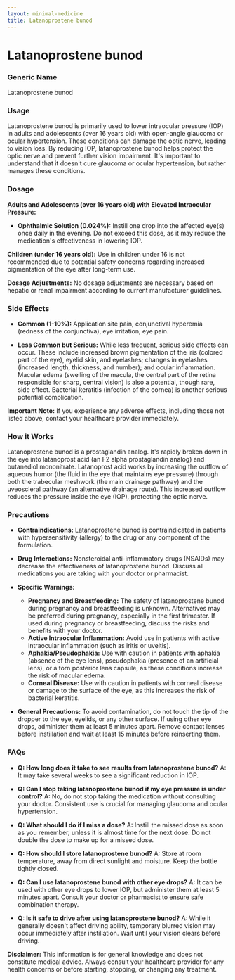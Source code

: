 ```yaml
---
layout: minimal-medicine
title: Latanoprostene bunod
---
```


# Latanoprostene bunod
### Generic Name
Latanoprostene bunod

### Usage
Latanoprostene bunod is primarily used to lower intraocular pressure (IOP) in adults and adolescents (over 16 years old) with open-angle glaucoma or ocular hypertension.  These conditions can damage the optic nerve, leading to vision loss. By reducing IOP, latanoprostene bunod helps protect the optic nerve and prevent further vision impairment.  It's important to understand that it doesn't cure glaucoma or ocular hypertension, but rather manages these conditions.

### Dosage

**Adults and Adolescents (over 16 years old) with Elevated Intraocular Pressure:**

* **Ophthalmic Solution (0.024%):**  Instill one drop into the affected eye(s) once daily in the evening.  Do not exceed this dose, as it may reduce the medication's effectiveness in lowering IOP.

**Children (under 16 years old):**  Use in children under 16 is not recommended due to potential safety concerns regarding increased pigmentation of the eye after long-term use.

**Dosage Adjustments:**  No dosage adjustments are necessary based on hepatic or renal impairment according to current manufacturer guidelines.


### Side Effects

* **Common (1-10%):** Application site pain, conjunctival hyperemia (redness of the conjunctiva), eye irritation, eye pain.

* **Less Common but Serious:**  While less frequent, serious side effects can occur.  These include increased brown pigmentation of the iris (colored part of the eye), eyelid skin, and eyelashes; changes in eyelashes (increased length, thickness, and number); and ocular inflammation.  Macular edema (swelling of the macula, the central part of the retina responsible for sharp, central vision) is also a potential, though rare, side effect. Bacterial keratitis (infection of the cornea) is another serious potential complication.

**Important Note:** If you experience any adverse effects, including those not listed above, contact your healthcare provider immediately.


### How it Works

Latanoprostene bunod is a prostaglandin analog.  It's rapidly broken down in the eye into latanoprost acid (an F2 alpha prostaglandin analog) and butanediol mononitrate. Latanoprost acid works by increasing the outflow of aqueous humor (the fluid in the eye that maintains eye pressure) through both the trabecular meshwork (the main drainage pathway) and the uveoscleral pathway (an alternative drainage route). This increased outflow reduces the pressure inside the eye (IOP), protecting the optic nerve.


### Precautions

* **Contraindications:**  Latanoprostene bunod is contraindicated in patients with hypersensitivity (allergy) to the drug or any component of the formulation.

* **Drug Interactions:** Nonsteroidal anti-inflammatory drugs (NSAIDs) may decrease the effectiveness of latanoprostene bunod. Discuss all medications you are taking with your doctor or pharmacist.

* **Specific Warnings:**
    * **Pregnancy and Breastfeeding:**  The safety of latanoprostene bunod during pregnancy and breastfeeding is unknown.  Alternatives may be preferred during pregnancy, especially in the first trimester.  If used during pregnancy or breastfeeding, discuss the risks and benefits with your doctor.
    * **Active Intraocular Inflammation:** Avoid use in patients with active intraocular inflammation (such as iritis or uveitis).
    * **Aphakia/Pseudophakia:** Use with caution in patients with aphakia (absence of the eye lens), pseudophakia (presence of an artificial lens), or a torn posterior lens capsule, as these conditions increase the risk of macular edema.
    * **Corneal Disease:** Use with caution in patients with corneal disease or damage to the surface of the eye, as this increases the risk of bacterial keratitis.

* **General Precautions:** To avoid contamination, do not touch the tip of the dropper to the eye, eyelids, or any other surface. If using other eye drops, administer them at least 5 minutes apart. Remove contact lenses before instillation and wait at least 15 minutes before reinserting them.


### FAQs

* **Q: How long does it take to see results from latanoprostene bunod?**  A:  It may take several weeks to see a significant reduction in IOP.

* **Q: Can I stop taking latanoprostene bunod if my eye pressure is under control?** A: No, do not stop taking the medication without consulting your doctor.  Consistent use is crucial for managing glaucoma and ocular hypertension.

* **Q: What should I do if I miss a dose?** A:  Instill the missed dose as soon as you remember, unless it is almost time for the next dose.  Do not double the dose to make up for a missed dose.

* **Q: How should I store latanoprostene bunod?** A: Store at room temperature, away from direct sunlight and moisture.  Keep the bottle tightly closed.

* **Q: Can I use latanoprostene bunod with other eye drops?** A:  It can be used with other eye drops to lower IOP, but administer them at least 5 minutes apart. Consult your doctor or pharmacist to ensure safe combination therapy.

* **Q:  Is it safe to drive after using latanoprostene bunod?** A:  While it generally doesn't affect driving ability, temporary blurred vision may occur immediately after instillation. Wait until your vision clears before driving.

**Disclaimer:** This information is for general knowledge and does not constitute medical advice. Always consult your healthcare provider for any health concerns or before starting, stopping, or changing any treatment.
